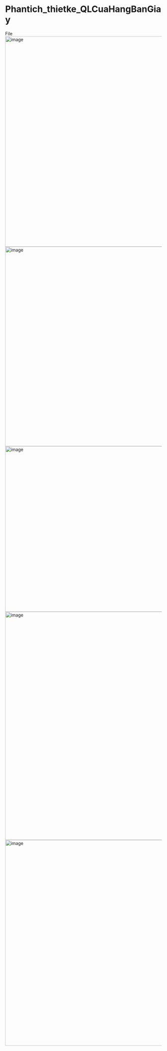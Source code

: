 # Phantich_thietke_QLCuaHangBanGiay
File
<img width="940" height="675" alt="image" src="https://github.com/user-attachments/assets/264a221d-8010-402f-ad60-8738e0f0f682" />
<img width="940" height="640" alt="image" src="https://github.com/user-attachments/assets/9c72fc45-7cd8-4a85-83a2-de5b432de1f9" />
<img width="940" height="531" alt="image" src="https://github.com/user-attachments/assets/9837c65d-64b1-45c0-afb4-8d5b5049e65c" />
<img width="788" height="732" alt="image" src="https://github.com/user-attachments/assets/bda0c558-7c6f-444f-a0cd-72e5ed276196" />
<img width="940" height="660" alt="image" src="https://github.com/user-attachments/assets/fe629084-d7fc-46f2-8328-a3925048a381" />



